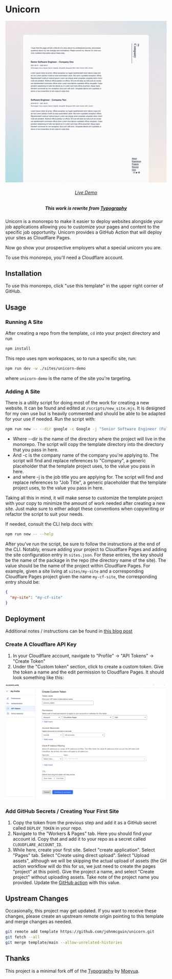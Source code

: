 # Unicorn

<p align="center">
  <img src="./assets/unicorn.png" alt="Demo Site" width="600"/>
</p>

<h6 align="center">
    <a href="https://unicorn-demo.pages.dev/">Live Demo</a>
</h6>
<h5 align='center'>
    <b>This work is rewrite from <a href="https://github.com/moeyua/astro-theme-typography/">Typography</a></b>
</h5>

Unicorn is a monorepo to make it easier to deploy websites alongside your job applications allowing you to customize your pages and content to the specific job opportunity. Unicorn provides a GitHub Action that will deploy your sites as Cloudflare Pages.

Now go show your prospective employers what a special unicorn you are.

To use this monorepo, you'll need a Cloudflare account.

## Installation

To use this monorepo, click "use this template" in the upper right corner of GitHub.

## Usage

### Running A Site

After creating a repo from the template, `cd` into your project directory and run

```bash
npm install
```

This repo uses npm workspaces, so to run a specific site, run:

```bash
npm run dev -w ./sites/unicorn-demo
```

where `unicorn-demo` is the name of the site you're targeting.

### Adding A Site

There is a utility script for doing most of the work for creating a new website. It can be found and edited at `/scripts/new_site.mjs`. It is designed for my own use but is heavily commented and should be able to be adapted for your use if needed. Run the script with:

```bash
npm run new -- --dir google -c Google -j "Senior Software Engineer (Fullstack)"
```

- Where --dir is the name of the directory where the project will live in the monorepo. The script will copy the template directory into the directory that you pass in here.
- And -c is the company name of the company you're applying to. The script will find and replace references to "Company", a generic placeholder that the template project uses, to the value you pass in here.
- and where -j is the job title you are applying for. The script will find and replace references to "Job Title", a generic placeholder that the template project uses, to the value you pass in here.

Taking all this in mind, it will make sense to customize the template project with your copy to minimize the amount of work needed after creating a new site. Just make sure to either adopt these conventions when copywriting or refactor the script to suit your needs.

If needed, consult the CLI help docs with:

```bash
npm run new -- --help
```

After you've run the script, be sure to follow the instructions at the end of the CLI. Notably, ensure adding your project to Cloudflare Pages and adding the site configuration entry in `sites.json`. For these entries, the key should be the name of the package in the repo (the directory name of the site). The value should be the name of the project within Cloudflare Pages. For example, given a site living at `sites/my-site` and a corresponding Cloudflare Pages project given the name `my-cf-site`, the corresponding entry should be:

```json
{
  "my-site": "my-cf-site"
}
```

## Deployment

Additional notes / instructions can be found in [this blog post](https://blog.waysoftware.dev/blog/unicorn/)

### Create A Cloudflare API Key

1. In your Cloudflare account, navigate to "Profile" -> "API Tokens" -> "Create Token"
2. Under the "Custom token" section, click to create a custom token. Give the token a name and the edit permission to Cloudflare Pages. It should look something like this:

![custom token example screen](./assets/cloudflare_custom_token.png)

### Add GitHub Secrets / Creating Your First Site

1. Copy the token from the previous step and add it as a GitHub secret called `DEPLOY_TOKEN` in your repo.
2. Navigate to the "Workers & Pages" tab. Here you should find your account id. Copy that and add it to your repo as a secret called `CLOUDFLARE_ACCOUNT_ID`.
3. While here, create your first site. Select "create application". Select "Pages" tab. Select "Create using direct upload". Select "Upload assets", although we will be skipping the actual upload of assets (the GH action workflow will do this for us, we just need to create the pages "project" at this point). Give the project a name, and select "Create project" without uploading assets. Take note of the project name you provided. Update the [GitHub action](./.github/workflows/publish.yml#L14) with this value.

## Upstream Changes

Occasionally, this project may get updated. If you want to receive these changes, please create an upstream remote origin pointing to this template and merge changes as needed.

```bash
git remote add template https://github.com/johnmcguin/unicorn.git
git fetch --all
git merge template/main --allow-unrelated-histories
```

## Thanks

This project is a minimal fork off of the [Typography](https://github.com/Moeyua/astro-theme-typography) by [Moeyua](https://github.com/Moeyua).
